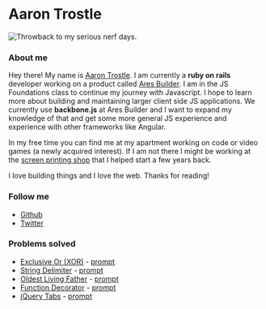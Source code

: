 # Aaron Trostle

![Throwback to my serious nerf days.](http://i.imgur.com/Bz2fs.jpg)

### About me

Hey there! My name is [Aaron Trostle](http://aarontrostle.com/about). I am currently a **ruby on rails** developer working on a product called [Ares Builder](http://www.aresbuilder.com). I am in the JS Foundations class to continue my journey with Javascript. I hope to learn more about building and maintaining larger client side JS applications. We currently use **backbone.js** at Ares Builder and I want to expand my knowledge of that and get some more general JS experience and experience with other frameworks like Angular.

In my free time you can find me at my apartment working on code or video games (a newly acquired interest). If I am not there I might be working at the [screen printing shop](http://unauthorizedprints.com) that I helped start a few years back.

I love building things and I love the web. Thanks for reading!

### Follow me

* [Github](http://github.com/aatrostle)
* [Twitter](http://twitter.com/aarontrostle)

### Problems solved

* [Exclusive Or (XOR)](https://github.com/aatrostle/sea-c11-javascript/blob/master/students/aarontrostle/xor.js) - [prompt](https://gist.github.com/hankyates/9680217)
* [String Delimiter](https://github.com/aatrostle/sea-c11-javascript/blob/master/students/aarontrostle/stringDelimiter.js) - [prompt](https://gist.github.com/hankyates/10230737)
* [Oldest Living Father](https://github.com/aatrostle/sea-c11-javascript/blob/master/students/aarontrostle/oldestLivingFather.js) - [prompt](https://gist.github.com/hankyates/9680467)
* [Function Decorator](https://github.com/aatrostle/sea-c11-javascript/blob/master/students/aarontrostle/decorator.js) - [prompt](https://gist.github.com/hankyates/9680619)
* [jQuery Tabs](https://github.com/aatrostle/sea-c11-javascript/tree/master/students/aarontrostle/tabs) - [prompt](http://jsfiddle.net/ZFk49/2/)
